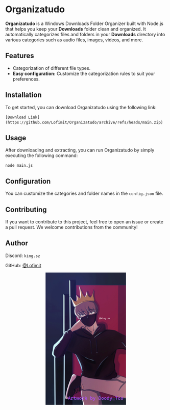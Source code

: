 # Organizatudo

**Organizatudo** is a Windows Downloads Folder Organizer built with Node.js that helps you keep your **Downloads** folder clean and organized. It automatically categorizes files and folders in your **Downloads** directory into various categories such as audio files, images, videos, and more.

## Features

- Categorization of different file types.
- **Easy configuration:** Customize the categorization rules to suit your preferences.

## Installation

To get started, you can download Organizatudo using the following link:

```
[Download Link](https://github.com/Lofimit/Organizatudo/archive/refs/heads/main.zip)
```

## Usage

After downloading and extracting, you can run Organizatudo by simply executing the following command:

```
node main.js
```

## Configuration

You can customize the categories and folder names in the `config.json` file.

## Contributing

If you want to contribute to this project, feel free to open an issue or create a pull request. We welcome contributions from the community!

## Author

Discord: `king.sz`

GitHub: [@Lofimit](https://github.com/Lofimit)

<div align="center">
  <a href="https://github.com/Lofimit">
    <img src="https://raw.githubusercontent.com/Lofimit/Lofimit/main/king_by_doody_tco.jpg" alt="King @Lofimit, by Doody_Tco." width="50%">
  </a>
</div>
</div>
